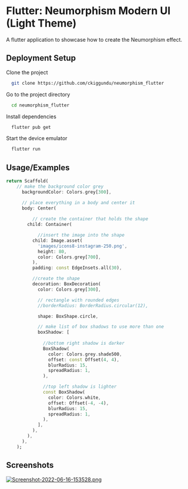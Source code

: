 
# Flutter: Neumorphism Modern UI (Light Theme)

A flutter application to showcase how to create the Neumorphism effect.


## Deployment Setup

Clone the project

```bash
  git clone https://github.com/ckiggundu/neumorphism_flutter
```

Go to the project directory

```bash
  cd neumorphism_flutter
```

Install dependencies

```bash
  flutter pub get
```

Start the device emulator

```bash
  flutter run
```


## Usage/Examples

```dart
return Scaffold(
    // make the background color grey
      backgroundColor: Colors.grey[300],

      // place everything in a body and center it
      body: Center(
          
          // create the container that holds the shape
        child: Container(

            //insert the image into the shape
          child: Image.asset(
            'images/icons8-instagram-250.png',
            height: 80,
            color: Colors.grey[700],
          ),
          padding: const EdgeInsets.all(30),

          //create the shape
          decoration: BoxDecoration(
            color: Colors.grey[300],

            // rectangle with rounded edges
            //borderRadius: BorderRadius.circular(12),

            shape: BoxShape.circle,

            // make list of box shadows to use more than one
            boxShadow: [
                
              //bottom right shadow is darker
              BoxShadow(
                color: Colors.grey.shade500,
                offset: const Offset(4, 4),
                blurRadius: 15,
                spreadRadius: 1,
              ),

              //top left shadow is lighter
              const BoxShadow(
                color: Colors.white,
                offset: Offset(-4, -4),
                blurRadius: 15,
                spreadRadius: 1,
              ),
            ],
          ),
        ),
      ),
    );
```

## Screenshots

[![Screenshot-2022-06-16-153528.png](https://i.postimg.cc/Qt1J4dWW/Screenshot-2022-06-16-153528.png)](https://postimg.cc/KkcT4FfZ)


